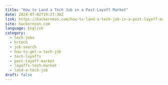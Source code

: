 ```yaml
---
title: "How to Land a Tech Job in a Post-Layoff Market"
date: 2024-07-02T19:27:36Z
link: https://hackernoon.com/how-to-land-a-tech-job-in-a-post-layoff-market?source=rss&utm_medium=RSS&utm_source=news.12bit.vn
site: hackernoon.com
language: English
category:
  - tech-jobs
  - hrtech
  - job-search
  - how-to-get-a-tech-job
  - tech-layoffs
  - post-layoff-market
  - layoffs-tech-market
  - land-a-tech-job
draft: false
---
```

